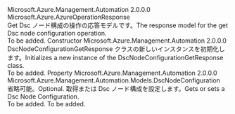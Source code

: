 <Type Name="DscNodeConfigurationGetResponse" FullName="Microsoft.Azure.Management.Automation.Models.DscNodeConfigurationGetResponse">
  <TypeSignature Language="C#" Value="public class DscNodeConfigurationGetResponse : Microsoft.Azure.AzureOperationResponse" />
  <TypeSignature Language="ILAsm" Value=".class public auto ansi beforefieldinit DscNodeConfigurationGetResponse extends Microsoft.Azure.AzureOperationResponse" />
  <TypeSignature Language="DocId" Value="T:Microsoft.Azure.Management.Automation.Models.DscNodeConfigurationGetResponse" />
  <TypeSignature Language="VB.NET" Value="Public Class DscNodeConfigurationGetResponse&#xA;Inherits AzureOperationResponse" />
  <TypeSignature Language="F#" Value="type DscNodeConfigurationGetResponse = class&#xA;    inherit AzureOperationResponse" />
  <AssemblyInfo>
    <AssemblyName>Microsoft.Azure.Management.Automation</AssemblyName>
    <AssemblyVersion>2.0.0.0</AssemblyVersion>
  </AssemblyInfo>
  <Base>
    <BaseTypeName>Microsoft.Azure.AzureOperationResponse</BaseTypeName>
  </Base>
  <Interfaces />
  <Docs>
    <summary>
            <span data-ttu-id="68b14-101">Get Dsc ノード構成の操作の応答モデルです。</span><span class="sxs-lookup"><span data-stu-id="68b14-101">The response model for the get Dsc node configuration operation.</span></span>
            </summary>
    <remarks>To be added.</remarks>
  </Docs>
  <Members>
    <Member MemberName=".ctor">
      <MemberSignature Language="C#" Value="public DscNodeConfigurationGetResponse ();" />
      <MemberSignature Language="ILAsm" Value=".method public hidebysig specialname rtspecialname instance void .ctor() cil managed" />
      <MemberSignature Language="DocId" Value="M:Microsoft.Azure.Management.Automation.Models.DscNodeConfigurationGetResponse.#ctor" />
      <MemberSignature Language="VB.NET" Value="Public Sub New ()" />
      <MemberType>Constructor</MemberType>
      <AssemblyInfo>
        <AssemblyName>Microsoft.Azure.Management.Automation</AssemblyName>
        <AssemblyVersion>2.0.0.0</AssemblyVersion>
      </AssemblyInfo>
      <Parameters />
      <Docs>
        <summary>
            <span data-ttu-id="68b14-102">DscNodeConfigurationGetResponse クラスの新しいインスタンスを初期化します。</span><span class="sxs-lookup"><span data-stu-id="68b14-102">Initializes a new instance of the DscNodeConfigurationGetResponse class.</span></span>
            </summary>
        <remarks>To be added.</remarks>
      </Docs>
    </Member>
    <Member MemberName="NodeConfiguration">
      <MemberSignature Language="C#" Value="public Microsoft.Azure.Management.Automation.Models.DscNodeConfiguration NodeConfiguration { get; set; }" />
      <MemberSignature Language="ILAsm" Value=".property instance class Microsoft.Azure.Management.Automation.Models.DscNodeConfiguration NodeConfiguration" />
      <MemberSignature Language="DocId" Value="P:Microsoft.Azure.Management.Automation.Models.DscNodeConfigurationGetResponse.NodeConfiguration" />
      <MemberSignature Language="VB.NET" Value="Public Property NodeConfiguration As DscNodeConfiguration" />
      <MemberSignature Language="F#" Value="member this.NodeConfiguration : Microsoft.Azure.Management.Automation.Models.DscNodeConfiguration with get, set" Usage="Microsoft.Azure.Management.Automation.Models.DscNodeConfigurationGetResponse.NodeConfiguration" />
      <MemberType>Property</MemberType>
      <AssemblyInfo>
        <AssemblyName>Microsoft.Azure.Management.Automation</AssemblyName>
        <AssemblyVersion>2.0.0.0</AssemblyVersion>
      </AssemblyInfo>
      <ReturnValue>
        <ReturnType>Microsoft.Azure.Management.Automation.Models.DscNodeConfiguration</ReturnType>
      </ReturnValue>
      <Docs>
        <summary>
            <span data-ttu-id="68b14-103">省略可能。</span><span class="sxs-lookup"><span data-stu-id="68b14-103">Optional.</span></span> <span data-ttu-id="68b14-104">取得または Dsc ノード構成を設定します。</span><span class="sxs-lookup"><span data-stu-id="68b14-104">Gets or sets a Dsc Node Configuration.</span></span>
            </summary>
        <value>To be added.</value>
        <remarks>To be added.</remarks>
      </Docs>
    </Member>
  </Members>
</Type>